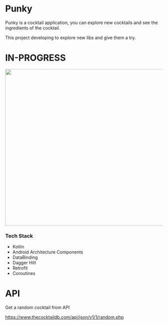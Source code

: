# Punky

Punky is a cocktail application, you can explore new cocktails and see the ingredients of the cocktail.

This project developing to explore new libs and give them a try.

# IN-PROGRESS


<img src="https://github.com/yusufcakmak/PunkyApp/blob/main/resources/app_img.jpg" height="500" width="800"/>


### Tech Stack

* Kotlin
* Android Architecture Components
* DataBinding
* Dagger Hilt
* Retrofit
* Coroutines

# API

Get a random cocktail from API

https://www.thecocktaildb.com/api/json/v1/1/random.php



